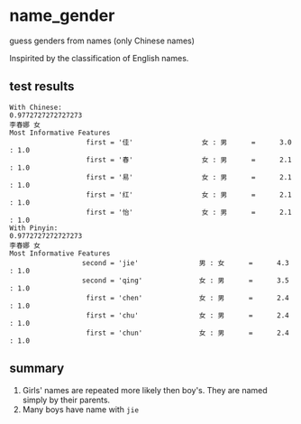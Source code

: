 # name_gender
guess genders from names (only Chinese names)

Inspirited by the classification of English names.

## test results
    With Chinese:
    0.9772727272727273
    李春娜 女
    Most Informative Features
                       first = '佳'                 女 : 男      =      3.0 : 1.0
                       first = '春'                 女 : 男      =      2.1 : 1.0
                       first = '易'                 女 : 男      =      2.1 : 1.0
                       first = '红'                 女 : 男      =      2.1 : 1.0
                       first = '怡'                 女 : 男      =      2.1 : 1.0
    With Pinyin:
    0.9772727272727273
    李春娜 女
    Most Informative Features
                      second = 'jie'               男 : 女      =      4.3 : 1.0
                      second = 'qing'              女 : 男      =      3.5 : 1.0
                       first = 'chen'              女 : 男      =      2.4 : 1.0
                       first = 'chu'               女 : 男      =      2.4 : 1.0
                       first = 'chun'              女 : 男      =      2.4 : 1.0

## summary
1. Girls' names are repeated more likely then boy's. They are named simply by their parents.
2. Many boys have name with `jie`
